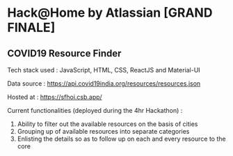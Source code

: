 # Hack@Home by Atlassian [GRAND FINALE]

## COVID19 Resource Finder

Tech stack used : JavaScript, HTML, CSS, ReactJS and Material-UI

Data source : https://api.covid19india.org/resources/resources.json

Hosted at : https://sfhoi.csb.app/

Current functionalities (deployed during the 4hr Hackathon) :

1. Ability to filter out the available resources on the basis of cities
2. Grouping up of available resources into separate categories
3. Enlisting the details so as to follow up on each and every resource to the core

